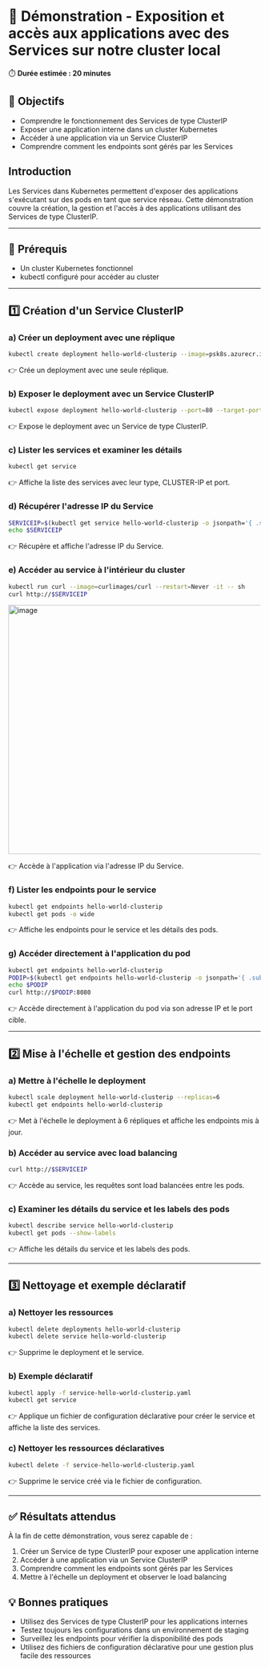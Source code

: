 
# 🧪 Démonstration - Exposition et accès aux applications avec des Services sur notre cluster local
⏱️ **Durée estimée : 20 minutes**

## 🎯 Objectifs
- Comprendre le fonctionnement des Services de type ClusterIP
- Exposer une application interne dans un cluster Kubernetes
- Accéder à une application via un Service ClusterIP
- Comprendre comment les endpoints sont gérés par les Services

## Introduction
Les Services dans Kubernetes permettent d'exposer des applications s'exécutant sur des pods en tant que service réseau. Cette démonstration couvre la création, la gestion et l'accès à des applications utilisant des Services de type ClusterIP.

---

## 🔧 Prérequis
- Un cluster Kubernetes fonctionnel
- kubectl configuré pour accéder au cluster

---

## 1️⃣ Création d'un Service ClusterIP

### a) Créer un deployment avec une réplique
```bash
kubectl create deployment hello-world-clusterip --image=psk8s.azurecr.io/hello-app:1.0
```
👉 Crée un deployment avec une seule réplique.

### b) Exposer le deployment avec un Service ClusterIP
```bash
kubectl expose deployment hello-world-clusterip --port=80 --target-port=8080 --type ClusterIP
```
👉 Expose le deployment avec un Service de type ClusterIP.

### c) Lister les services et examiner les détails
```bash
kubectl get service
```
👉 Affiche la liste des services avec leur type, CLUSTER-IP et port.

### d) Récupérer l'adresse IP du Service
```bash
SERVICEIP=$(kubectl get service hello-world-clusterip -o jsonpath='{ .spec.clusterIP }')
echo $SERVICEIP
```
👉 Récupère et affiche l'adresse IP du Service.

### e) Accéder au service à l'intérieur du cluster
```bash
kubectl run curl --image=curlimages/curl --restart=Never -it -- sh
curl http://$SERVICEIP
```
<img width="1252" height="497" alt="image" src="https://github.com/user-attachments/assets/7f128570-06f2-4f95-a953-89229f736bae" />

👉 Accède à l'application via l'adresse IP du Service.

### f) Lister les endpoints pour le service
```bash
kubectl get endpoints hello-world-clusterip
kubectl get pods -o wide
```
👉 Affiche les endpoints pour le service et les détails des pods.

### g) Accéder directement à l'application du pod
```bash
kubectl get endpoints hello-world-clusterip
PODIP=$(kubectl get endpoints hello-world-clusterip -o jsonpath='{ .subsets[].addresses[].ip }')
echo $PODIP
curl http://$PODIP:8080
```
👉 Accède directement à l'application du pod via son adresse IP et le port cible.

---

## 2️⃣ Mise à l'échelle et gestion des endpoints

### a) Mettre à l'échelle le deployment
```bash
kubectl scale deployment hello-world-clusterip --replicas=6
kubectl get endpoints hello-world-clusterip
```
👉 Met à l'échelle le deployment à 6 répliques et affiche les endpoints mis à jour.

### b) Accéder au service avec load balancing
```bash
curl http://$SERVICEIP
```
👉 Accède au service, les requêtes sont load balancées entre les pods.

### c) Examiner les détails du service et les labels des pods
```bash
kubectl describe service hello-world-clusterip
kubectl get pods --show-labels
```
👉 Affiche les détails du service et les labels des pods.

---

## 3️⃣ Nettoyage et exemple déclaratif

### a) Nettoyer les ressources
```bash
kubectl delete deployments hello-world-clusterip
kubectl delete service hello-world-clusterip
```
👉 Supprime le deployment et le service.

### b) Exemple déclaratif
```bash
kubectl apply -f service-hello-world-clusterip.yaml
kubectl get service
```
👉 Applique un fichier de configuration déclarative pour créer le service et affiche la liste des services.

### c) Nettoyer les ressources déclaratives
```bash
kubectl delete -f service-hello-world-clusterip.yaml
```
👉 Supprime le service créé via le fichier de configuration.

---

## ✅ Résultats attendus
À la fin de cette démonstration, vous serez capable de :
1. Créer un Service de type ClusterIP pour exposer une application interne
2. Accéder à une application via un Service ClusterIP
3. Comprendre comment les endpoints sont gérés par les Services
4. Mettre à l'échelle un deployment et observer le load balancing

## 💡 Bonnes pratiques
- Utilisez des Services de type ClusterIP pour les applications internes
- Testez toujours les configurations dans un environnement de staging
- Surveillez les endpoints pour vérifier la disponibilité des pods
- Utilisez des fichiers de configuration déclarative pour une gestion plus facile des ressources




